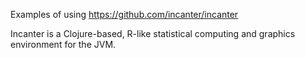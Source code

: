 Examples of using https://github.com/incanter/incanter

Incanter is a Clojure-based, R-like statistical computing and graphics environment for the JVM. 

